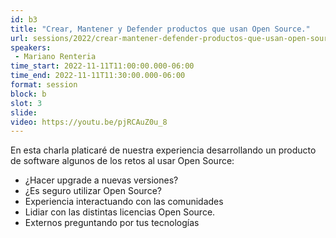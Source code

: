```yaml
---
id: b3
title: "Crear, Mantener y Defender productos que usan Open Source."
url: sessions/2022/crear-mantener-defender-productos-que-usan-open-source 
speakers:
 - Mariano Renteria
time_start: 2022-11-11T11:00:00.000-06:00
time_end: 2022-11-11T11:30:00.000-06:00
format: session
block: b
slot: 3
slide:
video: https://youtu.be/pjRCAuZ0u_8
---
```


En esta charla platicaré de nuestra experiencia desarrollando un producto de software algunos de los retos al usar Open Source: 
- ¿Hacer upgrade a nuevas versiones?
- ¿Es seguro utilizar Open Source?
- Experiencia interactuando con las comunidades
- Lidiar con las distintas licencias Open Source.
- Externos preguntando por tus tecnologías